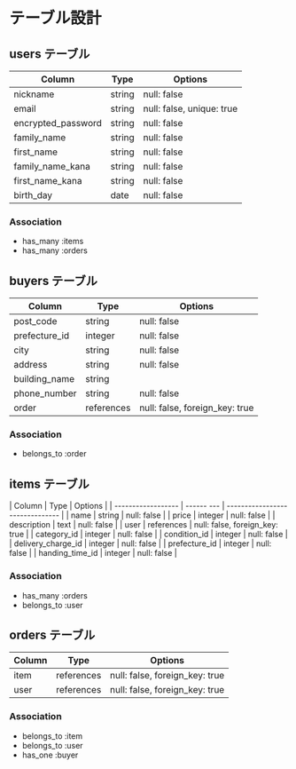 <!-- # README

This README would normally document whatever steps are necessary to get the
application up and running.

Things you may want to cover:

* Ruby version

* System dependencies

* Configuration

* Database creation

* Database initialization

* How to run the test suite

* Services (job queues, cache servers, search engines, etc.)

* Deployment instructions

* ... -->


# テーブル設計

## users テーブル

| Column              | Type   | Options                             |
| ------------------- | ------ | ----------------------------------- |
| nickname            | string | null: false                         |
| email               | string | null: false, unique: true           |
| encrypted_password  | string | null: false                         |
| family_name         | string | null: false                         |
| first_name          | string | null: false                         |
| family_name_kana    | string | null: false                         |
| first_name_kana     | string | null: false                         |
| birth_day           | date   | null: false                         |

### Association

- has_many :items
- has_many :orders


## buyers テーブル

| Column             | Type       | Options                         |
| ------------------ | ---------- | ------------------------------- |
| post_code          | string     | null: false                     |
| prefecture_id      | integer    | null: false                     |
| city               | string     | null: false                     |
| address            | string     | null: false                     |
| building_name      | string     |                                 |
| phone_number       | string     | null: false                     |
| order              | references | null: false, foreign_key: true  |


### Association

- belongs_to :order


## items テーブル

| Column              | Type       | Options                         |
| ------------------  | ------ --- | ------------------------------- |
| name                | string     | null: false                     |
| price               | integer    | null: false                     |
| description         | text       | null: false                     |
| user                | references | null: false, foreign_key: true  |
| category_id         | integer    | null: false                     |
| condition_id        | integer    | null: false                     |
| delivery_charge_id  | integer    | null: false                     |
| prefecture_id       | integer    | null: false                     |
| handing_time_id     | integer    | null: false                     |


### Association

- has_many :orders
- belongs_to :user


## orders テーブル

| Column              | Type       | Options                        |
| ------------------  | ---------- | ------------------------------ |
| item                | references | null: false, foreign_key: true |
| user                | references | null: false, foreign_key: true |


### Association

- belongs_to :item
- belongs_to :user
- has_one :buyer
